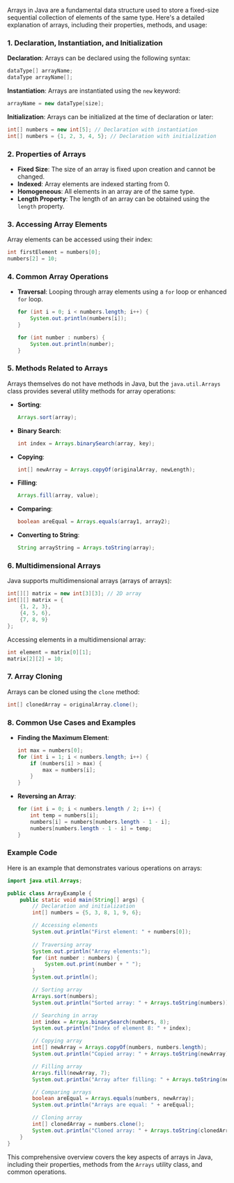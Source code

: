 Arrays in Java are a fundamental data structure used to store a fixed-size sequential collection of elements of the same type. Here's a detailed explanation of arrays, including their properties, methods, and usage:

### 1. Declaration, Instantiation, and Initialization
**Declaration**: Arrays can be declared using the following syntax:
```java
dataType[] arrayName;
dataType arrayName[];
```
**Instantiation**: Arrays are instantiated using the `new` keyword:
```java
arrayName = new dataType[size];
```
**Initialization**: Arrays can be initialized at the time of declaration or later:
```java
int[] numbers = new int[5]; // Declaration with instantiation
int[] numbers = {1, 2, 3, 4, 5}; // Declaration with initialization
```

### 2. Properties of Arrays
- **Fixed Size**: The size of an array is fixed upon creation and cannot be changed.
- **Indexed**: Array elements are indexed starting from 0.
- **Homogeneous**: All elements in an array are of the same type.
- **Length Property**: The length of an array can be obtained using the `length` property.

### 3. Accessing Array Elements
Array elements can be accessed using their index:
```java
int firstElement = numbers[0];
numbers[2] = 10;
```

### 4. Common Array Operations
- **Traversal**: Looping through array elements using a `for` loop or enhanced `for` loop.
  ```java
  for (int i = 0; i < numbers.length; i++) {
      System.out.println(numbers[i]);
  }
  
  for (int number : numbers) {
      System.out.println(number);
  }
  ```

### 5. Methods Related to Arrays
Arrays themselves do not have methods in Java, but the `java.util.Arrays` class provides several utility methods for array operations:

- **Sorting**:
  ```java
  Arrays.sort(array);
  ```
- **Binary Search**:
  ```java
  int index = Arrays.binarySearch(array, key);
  ```
- **Copying**:
  ```java
  int[] newArray = Arrays.copyOf(originalArray, newLength);
  ```
- **Filling**:
  ```java
  Arrays.fill(array, value);
  ```
- **Comparing**:
  ```java
  boolean areEqual = Arrays.equals(array1, array2);
  ```
- **Converting to String**:
  ```java
  String arrayString = Arrays.toString(array);
  ```

### 6. Multidimensional Arrays
Java supports multidimensional arrays (arrays of arrays):
```java
int[][] matrix = new int[3][3]; // 2D array
int[][] matrix = {
    {1, 2, 3},
    {4, 5, 6},
    {7, 8, 9}
};
```
Accessing elements in a multidimensional array:
```java
int element = matrix[0][1];
matrix[2][2] = 10;
```

### 7. Array Cloning
Arrays can be cloned using the `clone` method:
```java
int[] clonedArray = originalArray.clone();
```

### 8. Common Use Cases and Examples

- **Finding the Maximum Element**:
  ```java
  int max = numbers[0];
  for (int i = 1; i < numbers.length; i++) {
      if (numbers[i] > max) {
          max = numbers[i];
      }
  }
  ```

- **Reversing an Array**:
  ```java
  for (int i = 0; i < numbers.length / 2; i++) {
      int temp = numbers[i];
      numbers[i] = numbers[numbers.length - 1 - i];
      numbers[numbers.length - 1 - i] = temp;
  }
  ```

### Example Code
Here is an example that demonstrates various operations on arrays:
```java
import java.util.Arrays;

public class ArrayExample {
    public static void main(String[] args) {
        // Declaration and initialization
        int[] numbers = {5, 3, 8, 1, 9, 6};

        // Accessing elements
        System.out.println("First element: " + numbers[0]);
        
        // Traversing array
        System.out.println("Array elements:");
        for (int number : numbers) {
            System.out.print(number + " ");
        }
        System.out.println();

        // Sorting array
        Arrays.sort(numbers);
        System.out.println("Sorted array: " + Arrays.toString(numbers));

        // Searching in array
        int index = Arrays.binarySearch(numbers, 8);
        System.out.println("Index of element 8: " + index);

        // Copying array
        int[] newArray = Arrays.copyOf(numbers, numbers.length);
        System.out.println("Copied array: " + Arrays.toString(newArray));

        // Filling array
        Arrays.fill(newArray, 7);
        System.out.println("Array after filling: " + Arrays.toString(newArray));

        // Comparing arrays
        boolean areEqual = Arrays.equals(numbers, newArray);
        System.out.println("Arrays are equal: " + areEqual);

        // Cloning array
        int[] clonedArray = numbers.clone();
        System.out.println("Cloned array: " + Arrays.toString(clonedArray));
    }
}
```

This comprehensive overview covers the key aspects of arrays in Java, including their properties, methods from the `Arrays` utility class, and common operations.
